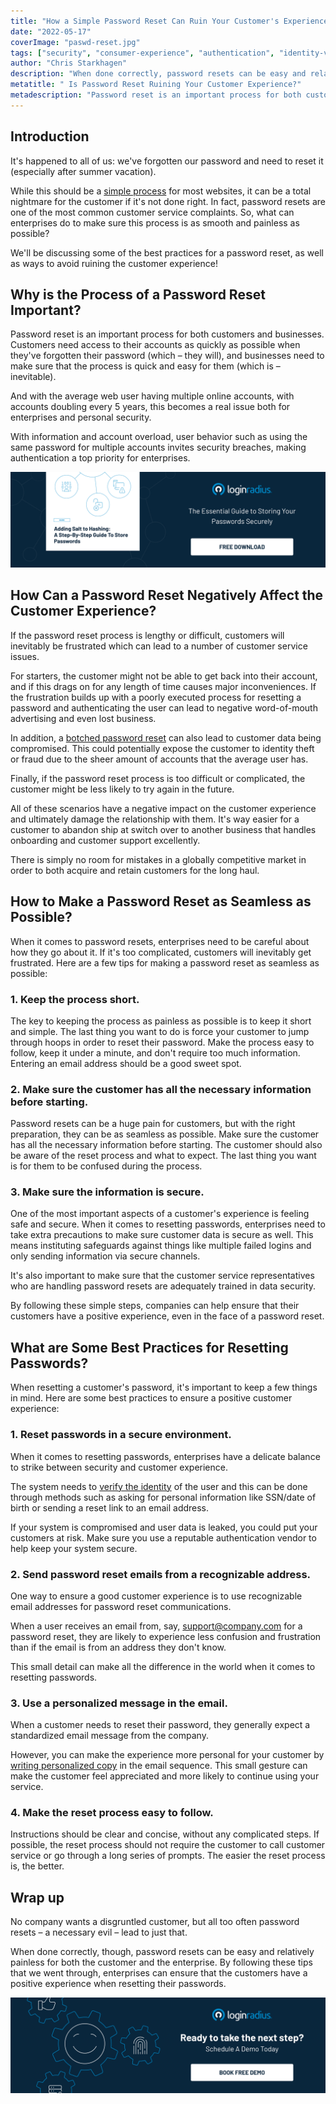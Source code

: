 ```yaml
---
title: "How a Simple Password Reset Can Ruin Your Customer's Experience"
date: "2022-05-17"
coverImage: "paswd-reset.jpg"
tags: ["security", "consumer-experience", "authentication", "identity-verification"]
author: "Chris Starkhagen"
description: "When done correctly, password resets can be easy and relatively painless for both the customer and the enterprise. By following tips mentioned in this blog, enterprises can ensure that the customers have a positive experience when resetting their passwords."
metatitle: " Is Password Reset Ruining Your Customer Experience?"
metadescription: "Password reset is an important process for both customers and businesses. Here are the best practices for a password reset to avoid ruining your customer experience."
---
```


## Introduction

It's happened to all of us: we've forgotten our password and need to reset it (especially after summer vacation).

 

While this should be a [simple process](https://www.loginradius.com/blog/identity/how-to-improve-customer-verification-process/) for most websites, it can be a total nightmare for the customer if it's not done right. In fact, password resets are one of the most common customer service complaints. So, what can enterprises do to make sure this process is as smooth and painless as possible?

 

We'll be discussing some of the best practices for a password reset, as well as ways to avoid ruining the customer experience!


## Why is the Process of a Password Reset Important?

Password reset is an important process for both customers and businesses. Customers need access to their accounts as quickly as possible when they've forgotten their password (which – they will), and businesses need to make sure that the process is quick and easy for them (which is – inevitable).

 

And with the average web user having multiple online accounts, with accounts doubling every 5 years, this becomes a real issue both for enterprises and personal security.

With information and account overload, user behavior such as using the same password for multiple accounts invites security breaches, making authentication a top priority for enterprises.

[![salt-gd](salt-gd.png)](https://www.loginradius.com/resource/adding-salt-to-hashing-a-step-by-step-guide-to-store-passwords/)


## How Can a Password Reset Negatively Affect the Customer Experience?

If the password reset process is lengthy or difficult, customers will inevitably be frustrated which can lead to a number of customer service issues.

 

For starters, the customer might not be able to get back into their account, and if this drags on for any length of time causes major inconveniences. If the frustration builds up with a poorly executed process for resetting a password and authenticating the user can lead to negative word-of-mouth advertising and even lost business.

 

In addition, a [botched password reset](https://www.loginradius.com/blog/identity/common-vulnerabilities-password-based-login/) can also lead to customer data being compromised. This could potentially expose the customer to identity theft or fraud due to the sheer amount of accounts that the average user has. 

Finally, if the password reset process is too difficult or complicated, the customer might be less likely to try again in the future.

 

All of these scenarios have a negative impact on the customer experience and ultimately damage the relationship with them. It's way easier for a customer to abandon ship at switch over to another business that handles onboarding and customer support excellently. 

There is simply no room for mistakes in a globally competitive market in order to both acquire and retain customers for the long haul.


## How to Make a Password Reset as Seamless as Possible?

When it comes to password resets, enterprises need to be careful about how they go about it. If it's too complicated, customers will inevitably get frustrated. Here are a few tips for making a password reset as seamless as possible:


### 1. Keep the process short.

The key to keeping the process as painless as possible is to keep it short and simple. The last thing you want to do is force your customer to jump through hoops in order to reset their password. Make the process easy to follow, keep it under a minute, and don't require too much information. Entering an email address should be a good sweet spot. 


### 2. Make sure the customer has all the necessary information before starting.

Password resets can be a huge pain for customers, but with the right preparation, they can be as seamless as possible. Make sure the customer has all the necessary information before starting. The customer should also be aware of the reset process and what to expect. The last thing you want is for them to be confused during the process.


### 3. Make sure the information is secure.

One of the most important aspects of a customer's experience is feeling safe and secure. When it comes to resetting passwords, enterprises need to take extra precautions to make sure customer data is secure as well. This means instituting safeguards against things like multiple failed logins and only sending information via secure channels. 

It's also important to make sure that the customer service representatives who are handling password resets are adequately trained in data security. 

By following these simple steps, companies can help ensure that their customers have a positive experience, even in the face of a password reset.


## What are Some Best Practices for Resetting Passwords?

When resetting a customer's password, it's important to keep a few things in mind. Here are some best practices to ensure a positive customer experience:


### 1. Reset passwords in a secure environment.

When it comes to resetting passwords, enterprises have a delicate balance to strike between security and customer experience. 

The system needs to [verify the identity](https://www.loginradius.com/blog/growth/best-practices-verification-emails-effective/) of the user and this can be done through methods such as asking for personal information like SSN/date of birth or sending a reset link to an email address. 

If your system is compromised and user data is leaked, you could put your customers at risk. Make sure you use a reputable authentication vendor to help keep your system secure.


### 2. Send password reset emails from a recognizable address.

One way to ensure a good customer experience is to use recognizable email addresses for password reset communications. 

When a user receives an email from, say, support@company.com for a password reset, they are likely to experience less confusion and frustration than if the email is from an address they don't know. 

This small detail can make all the difference in the world when it comes to resetting passwords. 


### 3. Use a personalized message in the email.

When a customer needs to reset their password, they generally expect a standardized email message from the company. 

However, you can make the experience more personal for your customer by [writing personalized copy](https://chrisstarkhagen.com/blog/ai-writer-ai-content-generator) in the email sequence. This small gesture can make the customer feel appreciated and more likely to continue using your service.


### 4. Make the reset process easy to follow.

Instructions should be clear and concise, without any complicated steps. If possible, the reset process should not require the customer to call customer service or go through a long series of prompts. The easier the reset process is, the better.


## Wrap up

No company wants a disgruntled customer, but all too often password resets – a necessary evil – lead to just that. 

When done correctly, though, password resets can be easy and relatively painless for both the customer and the enterprise. By following these tips that we went through, enterprises can ensure that the customers have a positive experience when resetting their passwords.



[![book-a-demo-loginradius](../../assets/book-a-demo-loginradius.png)](https://www.loginradius.com/book-a-demo/)
